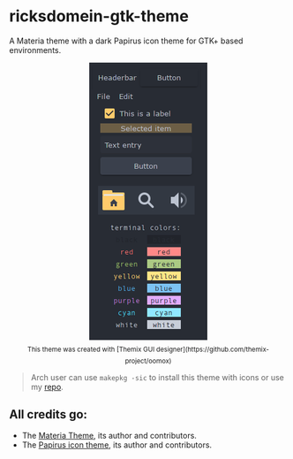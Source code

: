 # ricksdomein-gtk-theme

A Materia theme with a dark Papirus icon theme for GTK+ based environments.

<p align="center">
  <img src="./preview.png">
  <br>
  <sub> This theme was created with [Themix GUI designer](https://github.com/themix-project/oomox) </sub>
</p>


> Arch user can use `makepkg -sic` to install this theme with icons or use my [repo](https://github.com/ricksdomein/ricksdomein-arch-repo).


## All credits go:

- The [Materia Theme](https://github.com/nana-4/materia-theme), its author and contributors.
- The [Papirus icon theme](https://github.com/PapirusDevelopmentTeam/papirus-icon-theme), its author and contributors.
